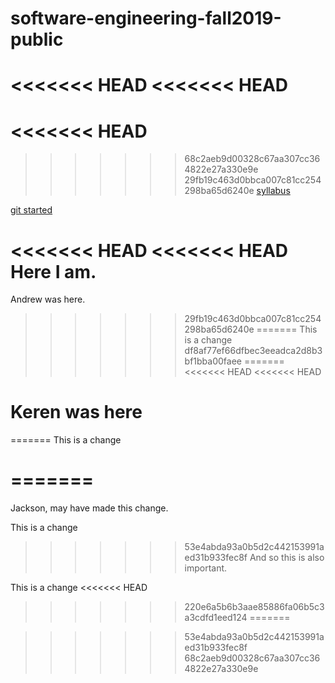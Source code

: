 # software-engineering-fall2019-public

<<<<<<< HEAD
<<<<<<< HEAD
=======
<<<<<<< HEAD
=======
>>>>>>> 68c2aeb9d00328c67aa307cc364822e27a330e9e
>>>>>>> 29fb19c463d0bbca007c81cc254298ba65d6240e
[syllabus](https://docs.google.com/document/d/1uYDgk2XIGQl20mL7ZOSVjz0zuoTyvWjVzb7Lwx5LgO4/edit#heading=h.td51qeh4rfs0)

[git started](https://docs.google.com/document/d/1M0YeBfFPy5YPpfX7312R9-IldjagimvEma_YhgeLPcw/edit#heading=h.ssqvh5gmotj4)

<<<<<<< HEAD
<<<<<<< HEAD
Here I am.
=======
Andrew was here.

>>>>>>> 29fb19c463d0bbca007c81cc254298ba65d6240e
=======
This is a change
>>>>>>> df8af77ef66dfbec3eeadca2d8b3bf1bba00faee
=======
<<<<<<< HEAD
<<<<<<< HEAD
# Keren was here
=======
This is a change

=======
=======
Jackson, may have made this change.

This is a change

>>>>>>> 53e4abda93a0b5d2c442153991aed31b933fec8f
And so this is also important.

This is a change
<<<<<<< HEAD
>>>>>>> 220e6a5b6b3aae85886fa06b5c3a3cdfd1eed124
=======

>>>>>>> 53e4abda93a0b5d2c442153991aed31b933fec8f
>>>>>>> 68c2aeb9d00328c67aa307cc364822e27a330e9e
